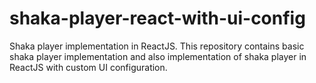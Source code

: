 # shaka-player-react-with-ui-config
Shaka player implementation in ReactJS. This repository contains basic shaka player implementation and also implementation of shaka player in ReactJS with custom UI configuration.
